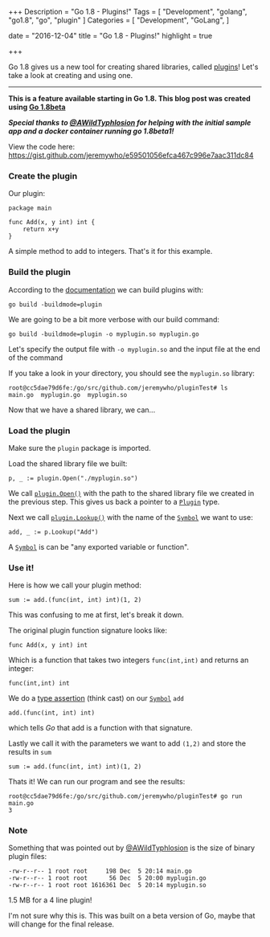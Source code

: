 +++
Description = "Go 1.8 - Plugins!"
Tags = [
  "Development",
  "golang",
  "go1.8",
  "go",
  "plugin"
]
Categories = [
  "Development",
  "GoLang",
]

date = "2016-12-04"
title = "Go 1.8 - Plugins!"
highlight = true

+++

Go 1.8 gives us a new tool for creating shared libraries, called [plugins](https://beta.golang.org/pkg/plugin/)!
Let's take a look at creating and using one.

<!--more-->

---

**This is a feature available starting in Go 1.8.  This blog post was created using [Go 1.8beta](https://golang.org/dl/#go1.8beta1)**

_**Special thanks to [@AWildTyphlosion](https://twitter.com/AWildTyphlosion) for helping with the initial sample app and a docker container running go 1.8beta1!**_ 

View the code here: https://gist.github.com/jeremywho/e59501056efca467c996e7aac311dc84

### Create the plugin

Our plugin:

    package main

    func Add(x, y int) int {
        return x+y
    }

A simple method to add to integers. That's it for this example.  

### Build the plugin

According to the [documentation](https://beta.golang.org/pkg/plugin/#pkg-overview) we can build plugins with:
    
    go build -buildmode=plugin

We are going to be a bit more verbose with our build command:

    go build -buildmode=plugin -o myplugin.so myplugin.go

Let's specify the output file with `-o myplugin.so` and the input file at the end of the command

If you take a look in your directory, you should see the `myplugin.so` library:

    root@cc5dae79d6fe:/go/src/github.com/jeremywho/pluginTest# ls
    main.go  myplugin.go  myplugin.so

Now that we have a shared library, we can...

### Load the plugin

Make sure the `plugin` package is imported.

Load the shared library file we built:

    p, _ := plugin.Open("./myplugin.so")  

We call [`plugin.Open()`](https://beta.golang.org/pkg/plugin/#Open) with the path to the shared library file we created in the previous step.
This gives us back a pointer to a [`Plugin`](https://beta.golang.org/pkg/plugin/#Plugin) type.

Next we call [`plugin.Lookup()`](https://beta.golang.org/pkg/plugin/#Plugin.Lookup) with the name of the [`Symbol`](https://beta.golang.org/pkg/plugin/#Symbol) we want to use:

    add, _ := p.Lookup("Add")

A [`Symbol`](https://beta.golang.org/pkg/plugin/#Symbol) is can be "any exported variable or function".

### Use it!

Here is how we call your plugin method:

    sum := add.(func(int, int) int)(1, 2)

This was confusing to me at first, let's break it down.

The original plugin function signature looks like:

    func Add(x, y int) int

Which is a function that takes two integers `func(int,int)` and returns an integer:
    
    func(int,int) int

We do a [type assertion](https://tour.golang.org/methods/15) (think cast) on our [`Symbol`](https://beta.golang.org/pkg/plugin/#Symbol) `add`
    
    add.(func(int, int) int)

which tells _Go_ that add is a function with that signature.

Lastly we call it with the parameters we want to add `(1,2)` and store the results in `sum`

    sum := add.(func(int, int) int)(1, 2)

Thats it!  We can run our program and see the results:

    root@cc5dae79d6fe:/go/src/github.com/jeremywho/pluginTest# go run main.go
    3    

### Note

Something that was pointed out by [@AWildTyphlosion](https://twitter.com/AWildTyphlosion) is the size of binary plugin files:

    -rw-r--r-- 1 root root     198 Dec  5 20:14 main.go
    -rw-r--r-- 1 root root      56 Dec  5 20:00 myplugin.go
    -rw-r--r-- 1 root root 1616361 Dec  5 20:14 myplugin.so

1.5 MB for a 4 line plugin!

I'm not sure why this is.  This was built on a beta version of Go, maybe that will change for the final release.
